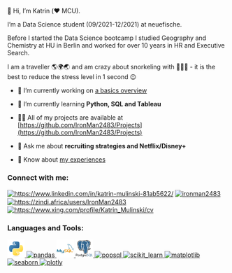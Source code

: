 👋 Hi, I’m Katrin (❤️ MCU). 

I’m a Data Science student (09/2021-12/2021) at neuefische.

Before I started the Data Science bootcamp I studied Geography and Chemistry at HU in Berlin and worked for over 10 years in HR and Executive Search.

I am a traveller 🌎🌍🌏 and am crazy about snorkeling with 🐢🐠🐬 - it is the best to reduce the stress level in 1 second 😉


- 🔭 I’m currently working on [a basics overview](https://github.com/IronMan2483/All_About_Basics)

- 🌱 I’m currently learning **Python, SQL and Tableau**

- 👨‍💻 All of my projects are available at [https://github.com/IronMan2483/Projects](https://github.com/IronMan2483/Projects)

- 💬 Ask me about **recruiting strategies and Netflix/Disney+**

- 📄 Know about [my experiences](https://www.linkedin.com/in/katrin-mulinski-81ab5622/)

<h3 align="left">Connect with me:</h3>
<p align="left">
<a href="https://linkedin.com/in/https://www.linkedin.com/in/katrin-mulinski-81ab5622/" target="blank"><img align="center" src="https://raw.githubusercontent.com/rahuldkjain/github-profile-readme-generator/master/src/images/icons/Social/linked-in-alt.svg" alt="https://www.linkedin.com/in/katrin-mulinski-81ab5622/" height="30" width="40" /></a>
<a href="https://kaggle.com/ironman2483" target="blank"><img align="center" src="https://raw.githubusercontent.com/rahuldkjain/github-profile-readme-generator/master/src/images/icons/Social/kaggle.svg" alt="ironman2483" height="30" width="40" /></a>
<a href="https://zindi.africa/users/IronMan2483" target="blank"><img align="center" src="https://www.seekpng.com/png/detail/564-5640724_zindi-data-science-competition-platform.png" alt="https://zindi.africa/users/IronMan2483" height="20" width="60" /></a>
<a href="https://www.xing.com/profile/Katrin_Mulinski/cv" target="blank"><img align="center" src="https://upload.wikimedia.org/wikipedia/commons/b/b4/Xing_logo.svg" alt="https://www.xing.com/profile/Katrin_Mulinski/cv" height="30" width="40" /></a>  
</p>

<h3 align="left">Languages and Tools:</h3>
<p align="left"><a href="https://www.python.org" target="_blank"> <img src="https://raw.githubusercontent.com/devicons/devicon/master/icons/python/python-original.svg" alt="python" width="40" height="40"/> </a> 
  <a href="https://pandas.pydata.org" target="_blank"> <img src="https://upload.wikimedia.org/wikipedia/commons/thumb/e/ed/Pandas_logo.svg/1200px-Pandas_logo.svg.png" alt="pandas" width="70" height="40"/> </a>  
  <a href="https://www.mysql.com/" target="_blank"> <img src="https://raw.githubusercontent.com/devicons/devicon/master/icons/mysql/mysql-original-wordmark.svg" alt="mysql" width="40" height="40"/> </a> <a href="https://www.postgresql.org" target="_blank"> <img src="https://raw.githubusercontent.com/devicons/devicon/master/icons/postgresql/postgresql-original-wordmark.svg" alt="postgresql" width="40" height="40"/> </a> 
  <a href="https://popsql.com" target="_blank"> <img src="https://mma.prnewswire.com/media/1249498/PopSQL_Logo.jpg" alt="popsql" width="70" height="30"/> </a> 
  <a href="https://scikit-learn.org/" target="_blank"> <img src="https://upload.wikimedia.org/wikipedia/commons/0/05/Scikit_learn_logo_small.svg" alt="scikit_learn" width="40" height="40"/> </a> 
<a href="https://matplotlib.org" target="_blank"> <img src="https://miro.medium.com/max/724/1*aUSZsGFCMPNYCkQygs4aGQ.jpeg" alt="matplotlib" width="60" height="40"/> </a>
<a href="https://seaborn.pydata.org" target="_blank"> <img src="https://files.ai-pool.com/a/21155149cb560f48f085a21264277c3c.png" alt="seaborn" width="50" height="40"/> </a>  
<a href="https://plotly.com" target="_blank"> <img src="https://upload.wikimedia.org/wikipedia/commons/thumb/3/37/Plotly-logo-01-square.png/1200px-Plotly-logo-01-square.png" alt="plotly" width="80" height="40"/> </a>      

</p>
